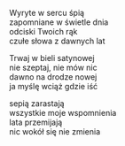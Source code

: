 
Wyryte w sercu śpią  
zapomniane w świetle dnia  
odciski Twoich rąk  
czułe słowa z dawnych lat  
  
Trwaj w bieli satynowej  
nie szeptaj, nie mów nic  
dawno na drodze nowej  
ja myślę wciąż gdzie iść  
  
sepią zarastają  
wszystkie moje wspomnienia  
lata przemijają  
nic wokół się nie zmienia  
